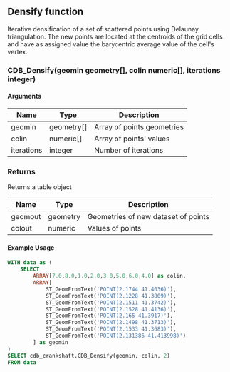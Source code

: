 ## Densify function

Iterative densification of a set of scattered points using Delaunay triangulation. The new points are located at the centroids of the grid cells and  have as assigned value the barycentric average value of the cell's vertex.

### CDB_Densify(geomin geometry[], colin numeric[], iterations integer)

#### Arguments

| Name | Type | Description |
|------|------|-------------|
| geomin   | geometry[]  | Array of points geometries |
| colin | numeric[]   | Array of points' values |
| iterations   | integer     | Number of iterations |

### Returns

Returns a table object

| Name | Type | Description |
|------|------|-------------|
| geomout   | geometry  | Geometries of new dataset of points|
| colout | numeric   | Values of points|

#### Example Usage

```sql
WITH data as (
    SELECT
        ARRAY[7.0,8.0,1.0,2.0,3.0,5.0,6.0,4.0] as colin,
        ARRAY[
            ST_GeomFromText('POINT(2.1744 41.4036)'),
            ST_GeomFromText('POINT(2.1228 41.3809)'),
            ST_GeomFromText('POINT(2.1511 41.3742)'),
            ST_GeomFromText('POINT(2.1528 41.4136)'),
            ST_GeomFromText('POINT(2.165 41.3917)'),
            ST_GeomFromText('POINT(2.1498 41.3713)'),
            ST_GeomFromText('POINT(2.1533 41.3683)'),
            ST_GeomFromText('POINT(2.131386 41.413998)')
        ] as geomin
)
SELECT cdb_crankshaft.CDB_Densify(geomin, colin, 2)
FROM data
```


